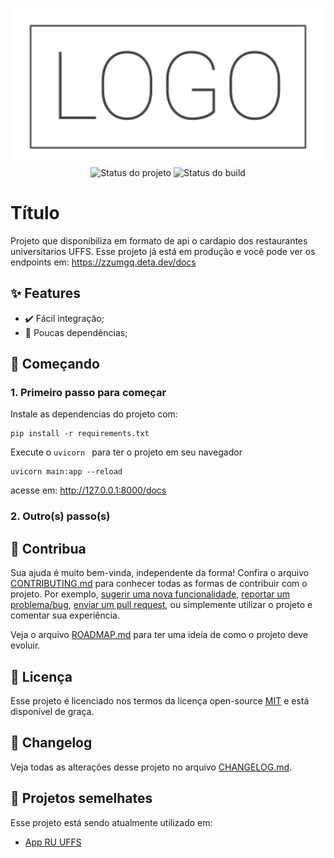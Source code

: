 <p align="center">
    <img width="800" src=".github/logo.png" title="Logo do projeto"><br />
    <img src="https://img.shields.io/maintenance/yes/2022?style=for-the-badge" title="Status do projeto">
    <img src="https://img.shields.io/github/workflow/status/mascDriver/apiRuUffs/build?label=Build&logo=github&logoColor=white&style=for-the-badge" title="Status do build">
</p>

# Título

Projeto que disponibiliza em formato de api o cardapio dos restaurantes universitarios UFFS.
Esse projeto já está em produção e você pode ver os endpoints em: https://zzumgq.deta.dev/docs

[comment]: <> (> **IMPORTANTE:** coloque aqui alguma mensagem que é muito relevante aos usuários do projeto, se for o caso.)

## ✨ Features


* ✔️ Fácil integração;
* 🥢 Poucas dependências;

## 🚀 Começando

### 1. Primeiro passo para começar

Instale as dependencias do projeto com:
```
pip install -r requirements.txt
```

Execute o `uvicorn ` para ter o projeto em seu navegador
```
uvicorn main:app --reload
```
acesse em:  http://127.0.0.1:8000/docs


### 2. Outro(s) passo(s)


## 🤝 Contribua

Sua ajuda é muito bem-vinda, independente da forma! Confira o arquivo [CONTRIBUTING.md](CONTRIBUTING.md) para conhecer todas as formas de contribuir com o projeto. Por exemplo, [sugerir uma nova funcionalidade](https://github.com/ccuffs/template/issues/new?assignees=&labels=&template=feature_request.md&title=), [reportar um problema/bug](https://github.com/ccuffs/template/issues/new?assignees=&labels=bug&template=bug_report.md&title=), [enviar um pull request](https://github.com/ccuffs/hacktoberfest/blob/master/docs/tutorial-pull-request.md), ou simplemente utilizar o projeto e comentar sua experiência.

Veja o arquivo [ROADMAP.md](ROADMAP.md) para ter uma ideia de como o projeto deve evoluir.


## 🎫 Licença

Esse projeto é licenciado nos termos da licença open-source [MIT](https://choosealicense.com/licenses/mit) e está disponível de graça.

## 🧬 Changelog

Veja todas as alterações desse projeto no arquivo [CHANGELOG.md](CHANGELOG.md).

## 🧪 Projetos semelhates

Esse projeto está sendo atualmente utilizado em:

* [App RU UFFS](https://github.com/mascDriver/app_ru_uffs)
